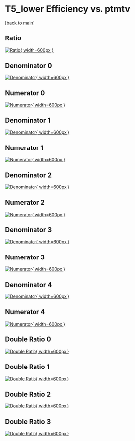 # T5_lower Efficiency vs. ptmtv

[[back to main](./)]



## Ratio

[![Ratio](../mtv/var/T5_lower_xtr_321_-1_eff_ptmtv.png){ width=600px }](../mtv/var/T5_lower_xtr_321_-1_eff_ptmtv.pdf)

## Denominator 0

[![Denominator](../mtv/den/T5_lower_xtr_321_-1_eff_ptmtv_den0.png){ width=600px }](../mtv/den/T5_lower_xtr_321_-1_eff_ptmtv_den0.pdf)

## Numerator 0

[![Numerator](../mtv/num/T5_lower_xtr_321_-1_eff_ptmtv_num0.png){ width=600px }](../mtv/num/T5_lower_xtr_321_-1_eff_ptmtv_num0.pdf)

## Denominator 1

[![Denominator](../mtv/den/T5_lower_xtr_321_-1_eff_ptmtv_den1.png){ width=600px }](../mtv/den/T5_lower_xtr_321_-1_eff_ptmtv_den1.pdf)

## Numerator 1

[![Numerator](../mtv/num/T5_lower_xtr_321_-1_eff_ptmtv_num1.png){ width=600px }](../mtv/num/T5_lower_xtr_321_-1_eff_ptmtv_num1.pdf)

## Denominator 2

[![Denominator](../mtv/den/T5_lower_xtr_321_-1_eff_ptmtv_den2.png){ width=600px }](../mtv/den/T5_lower_xtr_321_-1_eff_ptmtv_den2.pdf)

## Numerator 2

[![Numerator](../mtv/num/T5_lower_xtr_321_-1_eff_ptmtv_num2.png){ width=600px }](../mtv/num/T5_lower_xtr_321_-1_eff_ptmtv_num2.pdf)

## Denominator 3

[![Denominator](../mtv/den/T5_lower_xtr_321_-1_eff_ptmtv_den3.png){ width=600px }](../mtv/den/T5_lower_xtr_321_-1_eff_ptmtv_den3.pdf)

## Numerator 3

[![Numerator](../mtv/num/T5_lower_xtr_321_-1_eff_ptmtv_num3.png){ width=600px }](../mtv/num/T5_lower_xtr_321_-1_eff_ptmtv_num3.pdf)

## Denominator 4

[![Denominator](../mtv/den/T5_lower_xtr_321_-1_eff_ptmtv_den4.png){ width=600px }](../mtv/den/T5_lower_xtr_321_-1_eff_ptmtv_den4.pdf)

## Numerator 4

[![Numerator](../mtv/num/T5_lower_xtr_321_-1_eff_ptmtv_num4.png){ width=600px }](../mtv/num/T5_lower_xtr_321_-1_eff_ptmtv_num4.pdf)

## Double Ratio 0

[![Double Ratio](../mtv/ratio/T5_lower_xtr_321_-1_eff_ptmtv_ratio0.png){ width=600px }](../mtv/ratio/T5_lower_xtr_321_-1_eff_ptmtv_ratio0.pdf)

## Double Ratio 1

[![Double Ratio](../mtv/ratio/T5_lower_xtr_321_-1_eff_ptmtv_ratio1.png){ width=600px }](../mtv/ratio/T5_lower_xtr_321_-1_eff_ptmtv_ratio1.pdf)

## Double Ratio 2

[![Double Ratio](../mtv/ratio/T5_lower_xtr_321_-1_eff_ptmtv_ratio2.png){ width=600px }](../mtv/ratio/T5_lower_xtr_321_-1_eff_ptmtv_ratio2.pdf)

## Double Ratio 3

[![Double Ratio](../mtv/ratio/T5_lower_xtr_321_-1_eff_ptmtv_ratio3.png){ width=600px }](../mtv/ratio/T5_lower_xtr_321_-1_eff_ptmtv_ratio3.pdf)

